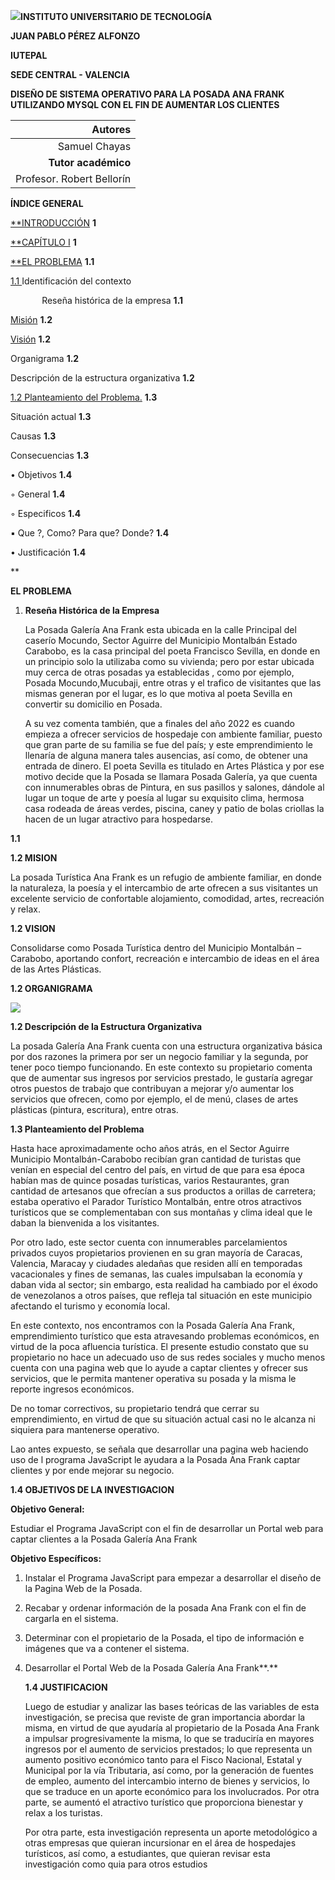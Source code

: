 ﻿![](Aspose.Words.0a84ebe2-da47-422d-b88d-e07ab74902f9.001.png)**INSTITUTO UNIVERSITARIO DE TECNOLOGÍA**

**JUAN PABLO PÉREZ ALFONZO**

**IUTEPAL**

**SEDE CENTRAL - VALENCIA**








**DISEÑO DE SISTEMA OPERATIVO PARA LA POSADA ANA FRANK UTILIZANDO MYSQL CON EL FIN DE AUMENTAR LOS CLIENTES**






|**Autores**|
| -: |
|Samuel Chayas|
|**Tutor académico**|
|Profesor. Robert Bellorín|

**ÍNDICE GENERAL**

[**INTRODUCCIÓN](#_wg70kb1i0z4b)	**1**

[**CAPÍTULO I](#_71fn6txlletv)	**1**

[**EL PROBLEMA](#_cgrsc6o9mzkz)	**1.1**

[1.1 ](#_pai11haxjpmk)Identificación del contexto

`       `Reseña histórica de la empresa	**1.1**

[Misión](#_28xqiblme8uy)	**1.2**

[Visión](#_crh36zjbbf8d)	**1.2**

Organigrama	**1.2**

Descripción de la estructura organizativa	**1.2**

[1.2 Planteamiento del Problema.](#_e7d7fhcgbb7z)	**1.3**

Situación actual	**1.3**

Causas	**1.3**

Consecuencias	**1.3**

• Objetivos	**1.4**

◦ General	**1.4**

◦ Especificos	**1.4**

▪ Que ?, Como? Para que? Donde?	**1.4**

• Justificación	**1.4**











**                                                                                     





**EL PROBLEMA**

1. **Reseña Histórica de la Empresa**

   La Posada Galería Ana Frank esta ubicada en la calle Principal del caserío Mocundo, Sector Aguirre del Municipio Montalbán Estado Carabobo, es la casa principal del poeta Francisco Sevilla, en donde en un principio solo la utilizaba como su vivienda; pero por estar ubicada muy cerca de otras posadas ya establecidas , como por ejemplo, Posada Mocundo,Mucubaji, entre otras y el trafico de visitantes que las mismas generan por el lugar, es lo que motiva al poeta Sevilla en convertir su domicilio en Posada.

   A su vez comenta también, que a finales del año 2022 es cuando empieza a ofrecer servicios de hospedaje con ambiente familiar, puesto que gran parte de su familia se fue del país; y este emprendimiento le llenaría de alguna manera tales ausencias, así como, de obtener una entrada de dinero. El poeta Sevilla es titulado en Artes Plástica y por ese motivo decide que la Posada se llamara Posada Galería, ya que cuenta con innumerables obras de Pintura, en sus pasillos y salones, dándole al lugar un toque de arte y poesía al lugar su exquisito clima, hermosa casa rodeada de áreas verdes, piscina, caney y patio de bolas criollas la hacen de un lugar atractivo para hospedarse.








**1.1**

**1.2 MISION**

La posada Turística Ana Frank es un refugio de ambiente familiar, en donde la naturaleza, la poesía y el intercambio de arte ofrecen a sus visitantes un excelente servicio de confortable alojamiento, comodidad, artes, recreación y relax.

**1.2 VISION**

Consolidarse como Posada Turística dentro del Municipio Montalbán – Carabobo, aportando confort, recreación e intercambio de ideas en el área de las Artes Plásticas.

**1.2 ORGANIGRAMA**

![](Aspose.Words.0a84ebe2-da47-422d-b88d-e07ab74902f9.002.png)

**1.2 Descripción de la Estructura Organizativa**

La posada Galería Ana Frank cuenta con una estructura organizativa básica por dos razones la primera por ser un negocio familiar y la segunda, por tener poco tiempo funcionando. En este contexto su propietario comenta que de aumentar sus ingresos por servicios prestado, le gustaría agregar otros puestos de trabajo que contribuyan a mejorar y/o aumentar los servicios que ofrecen, como por ejemplo, el de menú, clases de artes plásticas (pintura, escritura), entre otras.

**1.3 Planteamiento del Problema**

Hasta hace aproximadamente ocho años atrás, en el Sector Aguirre Municipio Montalbán-Carabobo recibían gran cantidad de turistas que venían en especial del centro del país, en virtud de que para esa época habían mas de quince posadas turísticas, varios Restaurantes, gran cantidad de artesanos que ofrecían a sus productos a orillas de carretera; estaba operativo el Parador Turístico Montalbán, entre otros atractivos turísticos que se complementaban con sus montañas y clima ideal que le daban la bienvenida a los visitantes. 

Por otro lado, este sector cuenta con innumerables parcelamientos privados cuyos propietarios provienen en su gran mayoría de Caracas, Valencia, Maracay y ciudades aledañas que residen allí en temporadas vacacionales y fines de semanas, las cuales impulsaban la economía y daban vida al sector; sin embargo, esta realidad ha cambiado por el éxodo de venezolanos a otros países, que refleja tal situación en este municipio afectando el turismo y economía local.

En este contexto, nos encontramos con la Posada Galería Ana Frank, emprendimiento turístico que esta atravesando problemas económicos, en virtud de la poca afluencia turística. El presente estudio constato que su propietario no hace un adecuado uso de sus redes sociales y mucho menos cuenta con una pagina web que lo ayude a captar clientes y ofrecer sus servicios, que le permita mantener operativa su posada y la misma le reporte ingresos económicos.

De no tomar correctivos, su propietario tendrá que cerrar su emprendimiento, en virtud de que su situación actual casi no le alcanza ni siquiera para mantenerse operativo.

Lao antes expuesto, se señala que desarrollar una pagina web haciendo uso de l programa JavaScript le ayudara a la Posada Ana Frank captar clientes y por ende mejorar su negocio.





**1.4 OBJETIVOS DE LA INVESTIGACION**

**Objetivo General:**

Estudiar el Programa JavaScript con el fin de desarrollar un Portal web para captar clientes a la Posada Galería Ana Frank

**Objetivo Específicos:**

1. Instalar el Programa JavaScript para empezar a desarrollar el diseño de la Pagina Web de la Posada.
1. Recabar y ordenar información de la posada Ana Frank con el fin de cargarla en el sistema.
1. Determinar con el propietario de la Posada, el tipo de información e imágenes que va a contener el sistema.
1. Desarrollar el Portal Web de la Posada Galería Ana Frank**.**


   **1.4 JUSTIFICACION**

   Luego de estudiar y analizar las bases teóricas de las variables de esta investigación, se precisa que reviste de gran importancia abordar la misma, en virtud de que ayudaría al propietario de la Posada Ana Frank a impulsar progresivamente la misma, lo que se traduciría en mayores ingresos por el aumento de servicios prestados; lo que representa un aumento positivo económico tanto para el Fisco Nacional, Estatal y Municipal por la vía Tributaria, así como, por la generación de fuentes de empleo, aumento del intercambio interno de bienes y servicios, lo que se traduce en un aporte económico para los involucrados. Por otra parte, se aumentó el atractivo turístico que proporciona bienestar y relax a los turistas.

   Por otra parte, esta investigación representa un aporte metodológico a otras empresas que quieran incursionar en el área de hospedajes turísticos, así como, a estudiantes, que quieran revisar esta investigación como quia para otros estudios





